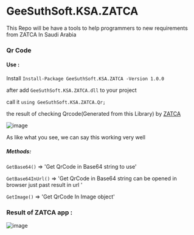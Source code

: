 # GeeSuthSoft.KSA.ZATCA
This Repo will be have a tools to help programmers to new requirements from ZATCA In Saudi Arabia 



### Qr Code 

#### Use :

Install `Install-Package GeeSuthSoft.KSA.ZATCA -Version 1.0.0`

after add `GeeSuthSoft.KSA.ZATCA.dll` to your project

call it `using GeeSuthSoft.KSA.ZATCA.Qr;`

the result of checking Qrcode(Generated from this Library) by [ZATCA](https://zatca.gov.sa/en/E-Invoicing/SystemsDevelopers/ComplianceEnablementToolbox/Pages/DownloadSDK.aspx)

![image](https://user-images.githubusercontent.com/10328974/143316390-370ed783-7ec1-4d0e-b4ae-fbb1abb0fcbf.png)

As like what you see, we can say this working very well


##### Methods:
`GetBase64()` => 'Get QrCode  in Base64 string to use'

`GetBase64InUrl()` => 'Get QrCode in Base64 string can be opened in browser just past result in url '

`GetImage()` => 'Get QrCode In Image object'


### Result of ZATCA app :
![image](https://user-images.githubusercontent.com/10328974/159871332-c874d078-9cc2-47a9-9d10-08831702fefe.png)

